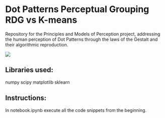 # Dot Patterns Perceptual Grouping RDG vs K-means
Repository for the Principles and Models of Perception project, addressing the human perception of Dot Patterns through the laws of the Gestalt and their algorithmic reproduction.

<img src = 'https://github.com/Teolul/Dot_Patterns_Perceptual_Grouping_RDG_vs_K-means/main/Dot_Face.PNG'>

## Libraries used:
numpy
scipy
matplotlib
sklearn

## Instructions:
In notebook.ipynb execute all the code snippets from the beginning.